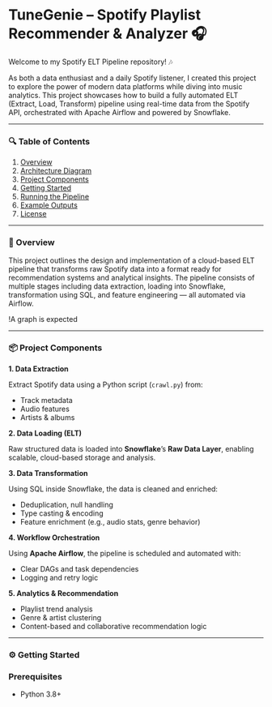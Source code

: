 # **TuneGenie – Spotify Playlist Recommender & Analyzer** 🎧  

Welcome to my Spotify ELT Pipeline repository! 🎶

As both a data enthusiast and a daily Spotify listener, I created this project to explore the power of modern data platforms while diving into music analytics. This project showcases how to build a fully automated ELT (Extract, Load, Transform) pipeline using real-time data from the Spotify API, orchestrated with Apache Airflow and powered by Snowflake.

---

### 🔍 Table of Contents 
1. [Overview](#overview)  
2. [Architecture Diagram](#architecture-diagram)  
3. [Project Components](#project-components)  
4. [Getting Started](#getting-started)  
5. [Running the Pipeline](#running-the-pipeline)  
6. [Example Outputs](#example-outputs)  
7. [License](#license)  

---

### 🚀 Overview

This project outlines the design and implementation of a cloud-based ELT pipeline that transforms raw Spotify data into a format ready for recommendation systems and analytical insights. The pipeline consists of multiple stages including data extraction, loading into Snowflake, transformation using SQL, and feature engineering — all automated via Airflow.

!A graph is expected

---

### 📦 Project Components

**1. Data Extraction**

Extract Spotify data using a Python script (`crawl.py`) from:

- Track metadata
- Audio features
- Artists & albums

**2. Data Loading (ELT)**

Raw structured data is loaded into **Snowflake**’s **Raw Data Layer**, enabling scalable, cloud-based storage and analysis.

**3. Data Transformation**

Using SQL inside Snowflake, the data is cleaned and enriched:

- Deduplication, null handling
- Type casting & encoding
- Feature enrichment (e.g., audio stats, genre behavior)

**4. Workflow Orchestration**

Using **Apache Airflow**, the pipeline is scheduled and automated with:

- Clear DAGs and task dependencies
- Logging and retry logic

**5. Analytics & Recommendation**

- Playlist trend analysis
- Genre & artist clustering
- Content-based and collaborative recommendation logic

---

### ⚙️ Getting Started

### Prerequisites

- Python 3.8+
